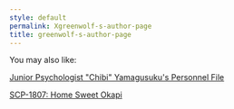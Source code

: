 ```yaml
---
style: default
permalink: Xgreenwolf-s-author-page
title: greenwolf-s-author-page
---
```

You may also like:

[Junior Psychologist "Chibi" Yamagusuku's Personnel File](http://scp-wiki.net/jr-psych-chibis-personnel-file)

[SCP-1807: Home Sweet Okapi](http://scp-wiki.net/scp-1807)
